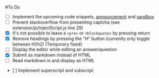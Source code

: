 #To Do

- [ ] Implement the upcoming code snippets, [announcement](http://meta.stackoverflow.com/questions/269753/feedback-requested-runnable-code-snippets-in-questions-and-answers) and [sandbox](http://meta.stackoverflow.com/questions/269754/stack-snippets-sandbox-try-it-out-here)
- [ ] Prevent stackoverflow from presenting captcha (see extension/js/injectScript.js line 29)
- [x] It's not possible to leave a `<pre>` or `<blockquote>` by pressing return
- [x] Remove headings by pressing the "H" button (currently only toggle between h1/h2) (Temporary fixed)
- [ ] Display the editor while editing an answer/question
- [x] Submit as markdown instead of HTML
- [ ] Read markdown in and display as HTML
- [ ] Implement superscript and subscript